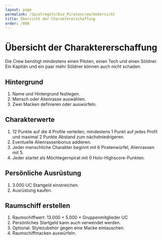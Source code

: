 ```yaml
---
layout: page
permalink: /Spielregeln/Die_Piratencrew/Uebersicht
title: Übersicht der Charaktererschaffung
order: /000
---
```


# Übersicht der Charaktererschaffung

Die Crew benötigt mindestens einen Piloten, einen Tech und einen Söldner. Ein Kapitän und ein paar mehr Söldner können auch nicht schaden.

## Hintergrund

1. Name und Hintergrund festlegen.
2. Mensch oder Alienrasse auswählen.
3. Zwei Macken definieren oder auswürfeln.

## Charakterwerte

1. 12 Punkte auf die 4 Profile verteilen, mindestens 1 Punkt auf jedes Profil und maximal 2 Punkte Abstand zum nächstniedrigeren.
2. Eventuelle Alienrassenbonus addieren.
3. Jeder menschliche Charakter beginnt mit 6 Piratenwürfel, Alienrassen mit 5.
4. Jeder startet als Möchtegernpirat mit 0 Holo-Highscore-Punkten.

## Persönliche Ausrüstung

1. 3.000 UC Startgeld einstreichen.
2. Ausrüstung kaufen.

## Raumschiff erstellen

1. Raumschiffwert: 13.000 + 5.000 × Gruppenmitglieder UC
2. Persönliches Startgeld kann auch verwendet werden.
3. Optional: Stylezubehör gegen eine Macke eintauschen.
4. Raumschiffmacken auswürfeln.
